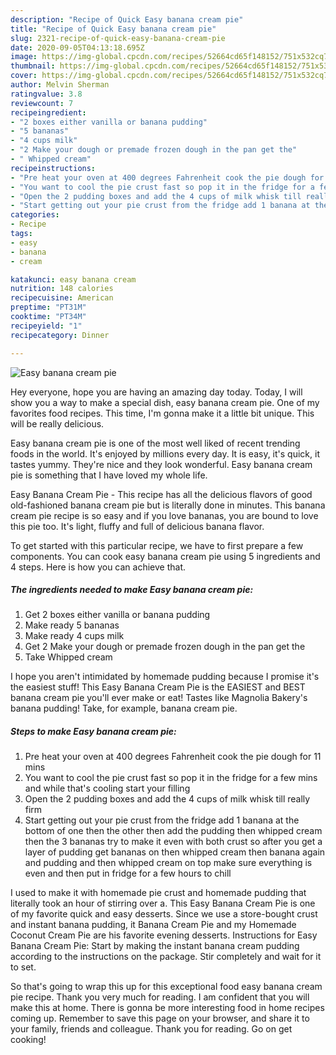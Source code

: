 ```yaml
---
description: "Recipe of Quick Easy banana cream pie"
title: "Recipe of Quick Easy banana cream pie"
slug: 2321-recipe-of-quick-easy-banana-cream-pie
date: 2020-09-05T04:13:18.695Z
image: https://img-global.cpcdn.com/recipes/52664cd65f148152/751x532cq70/easy-banana-cream-pie-recipe-main-photo.jpg
thumbnail: https://img-global.cpcdn.com/recipes/52664cd65f148152/751x532cq70/easy-banana-cream-pie-recipe-main-photo.jpg
cover: https://img-global.cpcdn.com/recipes/52664cd65f148152/751x532cq70/easy-banana-cream-pie-recipe-main-photo.jpg
author: Melvin Sherman
ratingvalue: 3.8
reviewcount: 7
recipeingredient:
- "2 boxes either vanilla or banana pudding"
- "5 bananas"
- "4 cups milk"
- "2 Make your dough or premade frozen dough in the pan get the"
- " Whipped cream"
recipeinstructions:
- "Pre heat your oven at 400 degrees Fahrenheit cook the pie dough for 11 mins"
- "You want to cool the pie crust fast so pop it in the fridge for a few mins and while that&#39;s cooling start your filling"
- "Open the 2 pudding boxes and add the 4 cups of milk whisk till really firm"
- "Start getting out your pie crust from the fridge add 1 banana at the bottom of one then the other then add the pudding then whipped cream then the 3 bananas try to make it even with both crust so after you get a layer of pudding get bananas on then whipped cream then banana again and pudding and then whipped cream on top make sure everything is even and then put in fridge for a few hours to chill"
categories:
- Recipe
tags:
- easy
- banana
- cream

katakunci: easy banana cream 
nutrition: 148 calories
recipecuisine: American
preptime: "PT31M"
cooktime: "PT34M"
recipeyield: "1"
recipecategory: Dinner

---
```



![Easy banana cream pie](https://img-global.cpcdn.com/recipes/52664cd65f148152/751x532cq70/easy-banana-cream-pie-recipe-main-photo.jpg)

Hey everyone, hope you are having an amazing day today. Today, I will show you a way to make a special dish, easy banana cream pie. One of my favorites food recipes. This time, I'm gonna make it a little bit unique. This will be really delicious.

Easy banana cream pie is one of the most well liked of recent trending foods in the world. It's enjoyed by millions every day. It is easy, it's quick, it tastes yummy. They're nice and they look wonderful. Easy banana cream pie is something that I have loved my whole life.

Easy Banana Cream Pie - This recipe has all the delicious flavors of good old-fashioned banana cream pie but is literally done in minutes. This banana cream pie recipe is so easy and if you love bananas, you are bound to love this pie too. It&#39;s light, fluffy and full of delicious banana flavor.


To get started with this particular recipe, we have to first prepare a few components. You can cook easy banana cream pie using 5 ingredients and 4 steps. Here is how you can achieve that.

<!--inarticleads1-->

##### The ingredients needed to make Easy banana cream pie:

1. Get 2 boxes either vanilla or banana pudding
1. Make ready 5 bananas
1. Make ready 4 cups milk
1. Get 2 Make your dough or premade frozen dough in the pan get the
1. Take  Whipped cream


I hope you aren&#39;t intimidated by homemade pudding because I promise it&#39;s the easiest stuff! This Easy Banana Cream Pie is the EASIEST and BEST banana cream pie you&#39;ll ever make or eat! Tastes like Magnolia Bakery&#39;s banana pudding! Take, for example, banana cream pie. 

<!--inarticleads2-->

##### Steps to make Easy banana cream pie:

1. Pre heat your oven at 400 degrees Fahrenheit cook the pie dough for 11 mins
1. You want to cool the pie crust fast so pop it in the fridge for a few mins and while that&#39;s cooling start your filling
1. Open the 2 pudding boxes and add the 4 cups of milk whisk till really firm
1. Start getting out your pie crust from the fridge add 1 banana at the bottom of one then the other then add the pudding then whipped cream then the 3 bananas try to make it even with both crust so after you get a layer of pudding get bananas on then whipped cream then banana again and pudding and then whipped cream on top make sure everything is even and then put in fridge for a few hours to chill


I used to make it with homemade pie crust and homemade pudding that literally took an hour of stirring over a. This Easy Banana Cream Pie is one of my favorite quick and easy desserts. Since we use a store-bought crust and instant banana pudding, it Banana Cream Pie and my Homemade Coconut Cream Pie are his favorite evening desserts. Instructions for Easy Banana Cream Pie: Start by making the instant banana cream pudding according to the instructions on the package. Stir completely and wait for it to set. 

So that's going to wrap this up for this exceptional food easy banana cream pie recipe. Thank you very much for reading. I am confident that you will make this at home. There is gonna be more interesting food in home recipes coming up. Remember to save this page on your browser, and share it to your family, friends and colleague. Thank you for reading. Go on get cooking!

